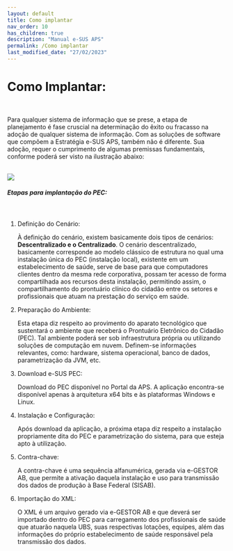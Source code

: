 ```yaml
---
layout: default
title: Como implantar
nav_order: 10
has_children: true
description: "Manual e-SUS APS"
permalink: /Como implantar
last_modified_date: "27/02/2023"
---
```


<h1>Como Implantar:</h1>
  <br>
  <p>Para qualquer sistema de informação que se prese, a etapa de planejamento é fase cruscial na determinação do êxito ou fracasso na adoção de qualquer sistema de informação. Com as soluções de software que compõem a Estratégia e-SUS APS, também não é diferente. Sua adoção, requer o cumprimento de algumas premissas fundamentais, conforme poderá ser visto na ilustração abaixo:</p>
  <br>

  <img src="https://raw.githubusercontent.com/CGIAP-SAPS/Pilotos/main/docs/Apoio%20a%20Implantacao/media/como_implantar.PNG">

  <h5>Etapas para implantação do PEC:</h5>
  <br>
  <ol>
    <li>Definição do Cenário:</li>
        <p>À definição do cenário, existem basicamente dois tipos de cenários: <b>Descentralizado e o Centralizado</b>. O cenário descentralizado, basicamente corresponde ao modelo clássico de estrutura no qual uma instalação única do PEC (instalação local), existente em um estabelecimento de saúde, serve de base para que computadores clientes dentro da mesma rede corporativa, possam ter acesso de forma compartilhada aos recursos desta instalação, permitindo assim, o compartilhamento do prontuário clínico do cidadão entre os setores e profissionais que atuam na prestação do serviço em saúde.</p>
    <li>Preparação do Ambiente:</li>
        <p>Esta etapa diz respeito ao provimento do aparato tecnológico que sustentará o ambiente que receberá o Prontuário Eletrônico do Cidadão (PEC). Tal ambiente poderá ser sob infraestrutura própria ou utilizando soluções de computação em nuvem. Definem-se informações relevantes, como: hardware, sistema operacional, banco de dados, parametrização da JVM, etc.</p>
    <li>Download e-SUS PEC:</li>
        <p>Download do PEC disponível no Portal da APS. A aplicação encontra-se disponível apenas à arquitetura x64 bits e às plataformas Windows e Linux.</p>
    <li>Instalação e Configuração:</li>
        <p>Após download da aplicação, a próxima etapa diz respeito a instalação propriamente dita do PEC e parametrização do sistema, para que esteja apto à utilização.</p>
    <li>Contra-chave:</li>
        <p>A contra-chave é uma sequência alfanumérica, gerada via e-GESTOR AB, que permite a ativação daquela instalação e uso para transmissão dos dados de produção à Base Federal (SISAB). </p>
    <li>Importação do XML:</li>
        <p>O XML é um arquivo gerado via e-GESTOR AB e que deverá ser importado dentro do PEC para carregamento dos profissionais de saúde que atuarão naquela UBS, suas respectivas lotações, equipes, além das informações do próprio estabelecimento de saúde responsável pela transmissão dos dados. </p>
  </ol>
  


